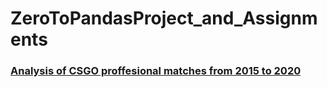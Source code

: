 # ZeroToPandasProject_and_Assignments
### [Analysis of CSGO proffesional matches from 2015 to 2020 ]([url](https://github.com/Chros08/ZeroToPandasProject_and_Assignments/blob/main/zerotopandas-csgo-analysis-project-v-34/zerotopandas-course-project.ipynb))
